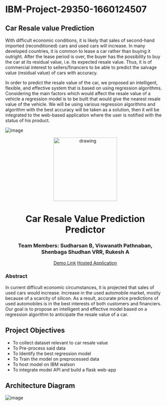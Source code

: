 # IBM-Project-29350-1660124507
## Car Resale value Prediction

With difficult economic conditions, it is likely that sales of second-hand imported (reconditioned) cars and used cars will increase. In many developed countries, it is common to lease a car rather than buying it outright. After the lease period is over, the buyer has the possibility to buy the car at its residual value, i.e. its expected resale value. Thus, it is of commercial interest to sellers/financers to be able to predict the salvage value (residual value) of cars with accuracy.

In order to predict the resale value of the car, we proposed an intelligent, flexible, and effective system that is based on using regression algorithms. Considering the main factors which would affect the resale value of a vehicle a regression model is to be built that would give the nearest resale value of the vehicle. We will be using various regression algorithms and algorithm with the best accuracy will be taken as a solution, then it will be integrated to the web-based application where the user is notified with the status of his product.

![image](https://user-images.githubusercontent.com/85920129/201611730-778a4ae9-a653-4ac4-9574-3f3480efd76f.png)

<div align="center">
  <img src="https://upload.wikimedia.org/wikipedia/commons/5/51/IBM_logo.svg"  align="center" alt="drawing" width="200" />
  <br/>
   <h1>Car Resale Value Prediction Predictor</h1>
   <h3>Team Members: Sudharsan B, Viswanath Pathnaban, Shenbaga Shudhan VRR, Rukesh A </h3>
   
   <a href="https://youtu.be/dvK8eHZeajk">Demo Link</a>
   <a href="viswanath24.pythonanywhere.com">Hosted Application</a>
</div>

### Abstract
In current difficult economic circumstances, it is projected that sales of used cars would increase. Increase in the used automobile market, mostly because of a scarcity of silicon. As a result, accurate price predictions of used automobiles is in the best interests of both customers and financiers. Our goal is to propose an intelligent and effective model based on a regression algorithm to anticipate the resale value of a car.

## Project Objectives
- To collect dataset relevant to car resale value
- To Pre-process said data
- To Identify the best regression model
- To Train the model on preprocessed data
- To host model on IBM watson
- To integrate model API and build a flask web-app

## Architecture Diagram
![image](https://user-images.githubusercontent.com/76907579/202853359-3c887679-6175-419f-823c-28effde63c74.png)
